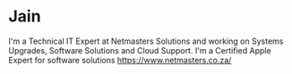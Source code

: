 # Jain
I'm a Technical IT Expert at Netmasters Solutions and working on Systems Upgrades, Software Solutions and Cloud Support. I'm a Certified Apple Expert for software solutions https://www.netmasters.co.za/
